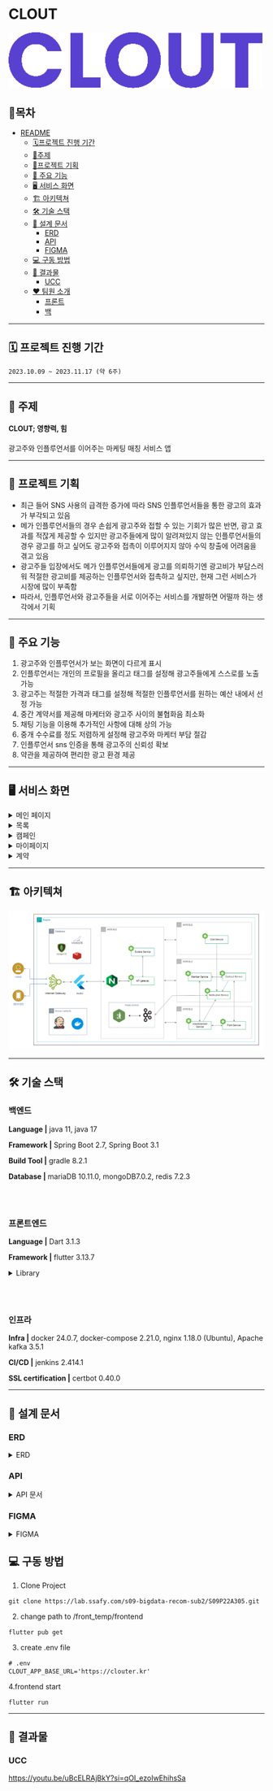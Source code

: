 # CLOUT
<img src="/readme/Clout_Logo.png" width="500px"/>



## 📖목차
- [README](#readme)
	- [🗓프로젝트 진행 기간](#-프로젝트-진행-기간)
	- [📑주제](#-주제)
	- [🎉프로젝트 기획](#-프로젝트-기획)
	- [🔑 주요 기능](#-주요-기능)
	- [🖥 서비스 화면](#-서비스-화면)
	- [🏗️ 아키텍쳐](#-아키텍쳐)
	- [🛠 기술 스택](#-기술-스택)
	- [📝 설계 문서](#-설계-문서)
	    - [ERD](#erd)
	    - [API](#api)
        - [FIGMA](#FIGMA)
	- [💻 구동 방법](#-구동-방법)
	- [💾 결과물](#-결과물)
	    - [UCC](#UCC)
	- [❤ 팀원 소개](#-팀원-소개)
		- [프론트](#프론트)
		- [백](#백)
<!-- <small><i><a href='http://ecotrust-canada.github.io/markdown-toc/'>Table of contents generated with markdown-toc</a></i></small> -->


---
## 🗓 프로젝트 진행 기간
`2023.10.09 ~ 2023.11.17 (약 6주)`

---
## 📑 주제
#### CLOUT; 영향력, 힘
광고주와 인플루언서를 이어주는 마케팅 매칭 서비스 앱

---
## 🎉 프로젝트 기획
* 최근 들어 SNS 사용의 급격한 증가에 따라 SNS 인플루언서들을 통한 광고의 효과가 부각되고 있음
* 메가 인플루언서들의 경우 손쉽게 광고주와 접할 수 있는 기회가 많은 반면, 광고 효과를 적잖게 제공할 수 있지만 광고주들에게 많이 알려져있지 않는 인플루언서들의 경우 광고를 하고 싶어도 광고주와 접촉이 이루어지지 않아 수익 창출에 어려움을 겪고 있음
* 광고주들 입장에서도 메가 인플루언서들에게 광고를 의뢰하기엔 광고비가 부담스러워 적절한 광고비를 제공하는 인플루언서와 접촉하고 싶지만, 현재 그런 서비스가 시장에 많이 부족함
* 따라서, 인플루언서와 광고주들을 서로 이어주는 서비스를 개발하면 어떨까 하는 생각에서 기획

---
## 🔑 주요 기능
1. 광고주와 인플루언서가 보는 화면이 다르게 표시
2. 인플루언서는 개인의 프로필을 올리고 태그를 설정해 광고주들에게 스스로를 노출 가능
3. 광고주는 적절한 가격과 태그를 설정해 적절한 인플루언서를 원하는 예산 내에서 선정 가능
4. 중간 계약서를 제공해 마케터와 광고주 사이의 불협화음 최소화
5. 채팅 기능을 이용해 추가적인 사항에 대해 상의 가능
6. 중개 수수료를 정도 저렴하게 설정해 광고주와 마케터 부담 절감
7. 인플루언서 sns 인증을 통해 광고주의 신뢰성 확보
8. 약관을 제공하여 편리한 광고 환경 제공


---
## 🖥 서비스 화면

<details>
<summary>메인 페이지</summary>
<div markdown="1">       
    <img src="/readme/1.png" alt="랜딩"/>
    <img src="/readme/2.png" alt="랜딩"/>
</div>
</details>

<details>
<summary>목록</summary>
<div markdown="1">       
    <img src="/readme/3.png" alt="목록"/>
    <img src="/readme/4.png" alt="목록"/>
</div>
</details>

<details>
<summary>캠페인</summary>
<div markdown="1">       
    <img src="/readme/5-1.png" alt="캠페인"/>
</div>
</details>


<details>
<summary>마이페이지</summary>
<div markdown="1">       
    <img src="/readme/6.png" alt="마이페이지"/>
    <img src="/readme/7-1.png" alt="마이페이지"/>
    <img src="/readme/7-2.png" alt="마이페이지"/>
    <img src="/readme/11.png" alt="마이페이지"/>
</div>
</details>

<details>
<summary>계약</summary>
<div markdown="1">       
    <img src="/readme/8.png" alt="계약"/>
    <img src="/readme/9.png" alt="계약"/>
    <img src="/readme/10.png" alt="계약"/>
</div>
</details>


---
## 🏗️ 아키텍쳐

<img src="/readme/arch.png" alt="아키텍쳐"/>

---
## 🛠 기술 스택
### 백엔드

**Language |** java 11, java 17

**Framework |** Spring Boot 2.7, Spring Boot 3.1

**Build Tool |** gradle 8.2.1

**Database |** mariaDB 10.11.0, mongoDB7.0.2, redis 7.2.3 


<br></br>
### 프론트엔드

**Language |** Dart  3.1.3

**Framework |** flutter 3.13.7 
    
<details>
<summary>Library </summary>
<div markdown="1">       
  numberpicker: ^2.1.2
  cupertino_icons: ^1.0.2
  google_fonts: ^6.1.0
  percent_indicator: ^4.0.1
  intl: ^0.18.1
  syncfusion_flutter_sliders: ^23.1.42
  syncfusion_flutter_core: ^23.1.42
  flutter_launcher_icons: ^0.13.1
  syncfusion_flutter_datepicker: ^23.1.43
  dropdown_button2: ^2.3.9
  multi_select_flutter: ^4.1.3
  animated_toggle_switch: ^0.8.0
  image_picker: ^1.0.4
  multiple_images_picker: ^1.0.1
  permission_handler: ^11.0.1
  multi_image_picker: ^4.8.01
  flutter_riverpod: ^2.4.4
  fluttertoast: ^8.2.2
  signature: ^5.4.0
  syncfusion_flutter_signaturepad: ^23.1.42
  image_gallery_saver: ^2.0.3
  change_app_package_name: ^1.1.0
  url_launcher: ^6.2.1
  carousel_slider: ^4.2.1
  flutter_inset_box_shadow: ^1.0.8
  flutter_animate: ^4.2.0+1
  stomp_dart_client: ^1.0.0
  web_socket_channel: ^2.4.0
  daum_postcode_search: ^0.0.2
  flutter_inappwebview: ^5.7.2+3
  infinite_scroll_pagination: ^4.0.0
  currency_text_input_formatter: ^2.1.10
  brasil_fields: ^1.14.0
  firebase_core: ^2.21.0
  firebase_messaging: ^14.7.3
  flutter_local_notifications: ^16.1.0
  syncfusion_flutter_pdf: ^23.1.43
  open_file: ^3.3.2
  flutter_staggered_grid_view: ^0.7.0
  loading_indicator: ^3.1.1
  flutter_dotenv: ^5.1.0
  http: ^1.1.0
  pinput: ^3.0.1
  format: ^1.4.0
  flutter_animated_icons: ^1.0.1
  http_status_code: ^0.0.2
  shared_preferences: ^2.2.2
  dio: ^5.3.3
  http_parser: ^4.0.2
  flutter_cache_manager: ^3.3.1
  path_provider: ^2.1.1
  device_info: ^2.0.0
</div>
</details>

<br></br>
### 인프라

**Infra |** docker 24.0.7, docker-compose 2.21.0, nginx 1.18.0 (Ubuntu), Apache kafka 3.5.1

**CI/CD |** jenkins 2.414.1

**SSL certification |** certbot 0.40.0

</details>

---
## 📝 설계 문서

### ERD
<details>
<summary>ERD</summary>
<div markdown="1">       
    <img src="/readme/erd.png" alt="ERD 페이지"/>
</div>
</details>


### API
<details>
<summary>API 문서</summary>
<div markdown="1">       
    <img src="/readme/api.png" alt="전체 문서 페이지"/>
</div>
</details>


### FIGMA
<details>
<summary>FIGMA</summary>

https://www.figma.com/file/WjO2jnGE6aETJN6TuhmHYj/CLOUT?type=design&node-id=0%3A1&mode=design&t=W1Kq05ieH90WM4hs-1

</details> 

## 💻 구동 방법

1. Clone Project

```
git clone https://lab.ssafy.com/s09-bigdata-recom-sub2/S09P22A305.git
```

2. change path to /front_temp/frontend

```
flutter pub get
```
3. create .env file

```
# .env
CLOUT_APP_BASE_URL='https://clouter.kr'
```
4.frontend start

```
flutter run
```

---
## 💾 결과물
    
### UCC
https://youtu.be/uBcELRAjBkY?si=qOI_ezoIwEhihsSa
